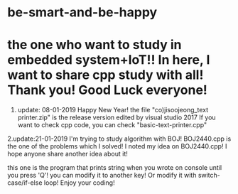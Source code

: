 # be-smart-and-be-happy
the one who want to study in embedded system+IoT!!
In here, I want to share cpp study with all! Thank you!
Good Luck everyone!
======================================
1. update: 08-01-2019
Happy New Year!
the file "co)jisoojeong_text printer.zip" is the release version edited by visual studio 2017
If you want to check cpp code, you can check "basic-text-printer.cpp"

2.update:21-01-2019
I'm trying to study algorithm with BOJ! BOJ2440.cpp is the one of the problems which I solved!
I noted my idea on BOJ2440.cpp! I hope anyone share another idea about it!


this one is the program that prints string when you wrote on console until you press 'Q'!
you can modify it to another key! Or modify it with switch-case/if-else loop!
Enjoy your coding!
